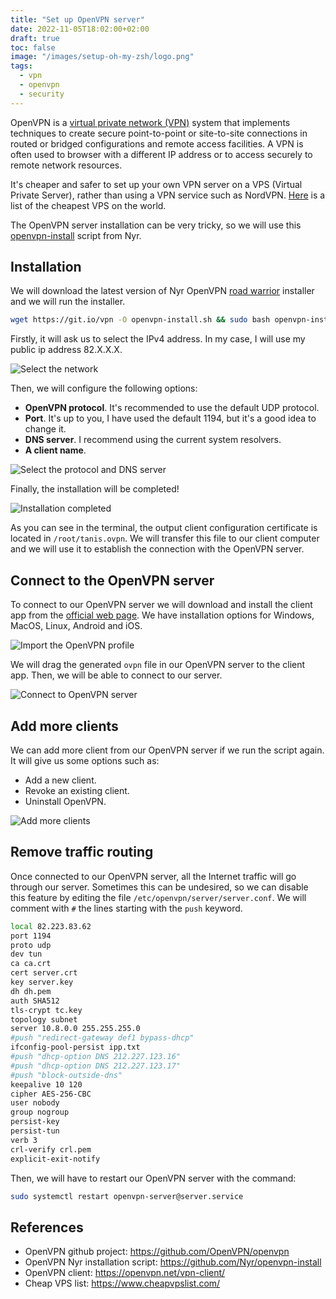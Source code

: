 ```yaml
---
title: "Set up OpenVPN server"
date: 2022-11-05T18:02:00+02:00
draft: true
toc: false
image: "/images/setup-oh-my-zsh/logo.png"
tags:
  - vpn
  - openvpn
  - security
---
```

OpenVPN is a [virtual private network (VPN)](https://en.wikipedia.org/wiki/Virtual_private_network) system that implements techniques to create secure point-to-point or site-to-site connections in routed or bridged configurations and remote access facilities. A VPN is often used to browser with a different IP address or to access securely to remote network resources.

It's cheaper and safer to set up your own VPN server on a VPS (Virtual Private Server), rather than using a VPN service such as NordVPN. [Here](https://www.cheapvpslist.com/) is a list of the cheapest VPS on the world.

The OpenVPN server installation can be very tricky, so we will use this [openvpn-install](https://github.com/Nyr/openvpn-install) script from Nyr.

## Installation

We will download the latest version of Nyr OpenVPN [road warrior](https://en.wikipedia.org/wiki/Road_warrior_%28computing%29) installer and we will run the installer.

```bash
wget https://git.io/vpn -O openvpn-install.sh && sudo bash openvpn-install.sh
```

Firstly, it will ask us to select the IPv4 address. In my case, I will use my public ip address 82.X.X.X.

![Select the network](/images/set-up-openvpn-server/select-network.png#center)

Then, we will configure the following options:
* **OpenVPN protocol**. It's recommended to use the default UDP protocol.
* **Port**. It's up to you, I have used the default 1194, but it's a good idea to change it.
* **DNS server**. I recommend using the current system resolvers.
* **A client name**.

![Select the protocol and DNS server](/images/set-up-openvpn-server/select-protocol-and-dns.png#center)

Finally, the installation will be completed!

![Installation completed](/images/set-up-openvpn-server/installation-completed.png#center)

As you can see in the terminal, the output client configuration certificate is located in `/root/tanis.ovpn`. We will transfer this file to our client computer and we will use it to establish the connection with the OpenVPN server.

## Connect to the OpenVPN server

To connect to our OpenVPN server we will download and install the client app from the [official web page](https://openvpn.net/vpn-client/). We have installation options for Windows, MacOS, Linux, Android and iOS.

![Import the OpenVPN profile](/images/set-up-openvpn-server/import-openvpn-profile.png#center)

We will drag the generated `ovpn` file in our OpenVPN server to the client app. Then, we will be able to connect to our server.

![Connect to OpenVPN server](/images/set-up-openvpn-server/connect-to-openvpn-server.png#center)

## Add more clients

We can add more client from our OpenVPN server if we run the script again. It will give us some options such as:
* Add a new client.
* Revoke an existing client.
* Uninstall OpenVPN.

![Add more clients](/images/set-up-openvpn-server/add-more-clients.png#center)

## Remove traffic routing

Once connected to our OpenVPN server, all the Internet traffic will go through our server. Sometimes this can be undesired, so we can disable this feature by editing the file `/etc/openvpn/server/server.conf`. We will comment with `#` the lines starting with the `push` keyword.

```bash
local 82.223.83.62
port 1194
proto udp
dev tun
ca ca.crt
cert server.crt
key server.key
dh dh.pem
auth SHA512
tls-crypt tc.key
topology subnet
server 10.8.0.0 255.255.255.0
#push "redirect-gateway def1 bypass-dhcp"
ifconfig-pool-persist ipp.txt
#push "dhcp-option DNS 212.227.123.16"
#push "dhcp-option DNS 212.227.123.17"
#push "block-outside-dns"
keepalive 10 120
cipher AES-256-CBC
user nobody
group nogroup
persist-key
persist-tun
verb 3
crl-verify crl.pem
explicit-exit-notify
```

Then, we will have to restart our OpenVPN server with the command:

```bash
sudo systemctl restart openvpn-server@server.service
```

## References

* OpenVPN github project: https://github.com/OpenVPN/openvpn
* OpenVPN Nyr installation script: https://github.com/Nyr/openvpn-install
* OpenVPN client: https://openvpn.net/vpn-client/
* Cheap VPS list: https://www.cheapvpslist.com/